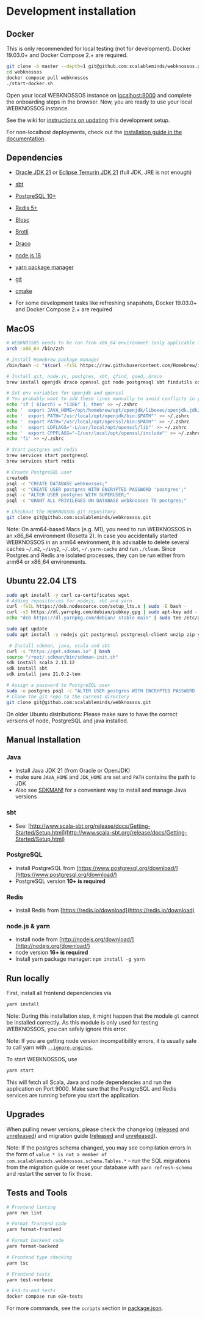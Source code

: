 # Development installation

## Docker

This is only recommended for local testing (not for development). Docker 19.03.0+ and Docker Compose 2.+ are required.

```bash
git clone -b master --depth=1 git@github.com:scalableminds/webknossos.git
cd webknossos
docker compose pull webknossos
./start-docker.sh
```

Open your local WEBKNOSSOS instance on [localhost:9000](http://localhost:9000) and complete the onboarding steps in the browser.
Now, you are ready to use your local WEBKNOSSOS instance.

See the wiki for [instructions on updating](https://github.com/scalableminds/webknossos/wiki/Development-setup) this development setup.

For non-localhost deployments, check out the [installation guide in the documentation](https://docs.webknossos.org/webknossos/installation.html).

## Dependencies

* [Oracle JDK 21](http://www.oracle.com/technetwork/java/javase/downloads/index.html) or [Eclipse Temurin JDK 21](https://adoptium.net/temurin/releases/) (full JDK, JRE is not enough)
* [sbt](http://www.scala-sbt.org/)
* [PostgreSQL 10+](https://www.postgresql.org/)
* [Redis 5+](https://redis.io/)
* [Blosc](https://github.com/Blosc/c-blosc)
* [Brotli](https://github.com/google/brotli)
* [Draco](https://github.com/google/draco)
* [node.js 18](http://nodejs.org/download/)
* [yarn package manager](https://yarnpkg.com/)
* [git](http://git-scm.com/downloads)
* [cmake](https://cmake.org/download/)

* For some development tasks like refreshing snapshots, Docker 19.03.0+ and Docker Compose 2.+ are required

## MacOS

```bash
# WEBKNOSSOS needs to be run from x86_64 environment (only applicable for arm64-based Macs)
arch -x86_64 /bin/zsh

# Install Homebrew package manager
/bin/bash -c "$(curl -fsSL https://raw.githubusercontent.com/Homebrew/install/HEAD/install.sh)"

# Install git, node.js, postgres, sbt, gfind, gsed, draco
brew install openjdk draco openssl git node postgresql sbt findutils coreutils gnu-sed redis yarn c-blosc brotli wget

# Set env variables for openjdk and openssl
# You probably want to add these lines manually to avoid conflicts in your zshrc
echo 'if [ $(arch) = "i386" ]; then' >> ~/.zshrc
echo '  export JAVA_HOME=/opt/homebrew/opt/openjdk/libexec/openjdk.jdk/Contents/Home' >> ~/.zshrc
echo '  export PATH="/usr/local/opt/openjdk/bin:$PATH"' >> ~/.zshrc
echo '  export PATH="/usr/local/opt/openssl/bin:$PATH"' >> ~/.zshrc
echo '  export LDFLAGS="-L/usr/local/opt/openssl/lib"' >> ~/.zshrc
echo '  export CPPFLAGS="-I/usr/local/opt/openssl/include"' >> ~/.zshrc
echo 'fi' >> ~/.zshrc

# Start postgres and redis
brew services start postgresql
brew services start redis

# Create PostgreSQL user
createdb
psql -c "CREATE DATABASE webknossos;"
psql -c "CREATE USER postgres WITH ENCRYPTED PASSWORD 'postgres';"
psql -c "ALTER USER postgres WITH SUPERUSER;"
psql -c "GRANT ALL PRIVILEGES ON DATABASE webknossos TO postgres;"

# Checkout the WEBKNOSSOS git repository
git clone git@github.com:scalableminds/webknossos.git
```

Note: On arm64-based Macs (e.g. M1), you need to run WEBKNOSSOS in an x86_64 environment (Rosetta 2). In case you accidentally started WEBKNOSSOS in an arm64 environment, it is advisable to delete several caches `~/.m2`, `~/ivy2`, `~/.sbt`, `~/.yarn-cache` and run `./clean`. Since Postgres and Redis are isolated processes, they can be run either from arm64 or x86_64 environments.

## Ubuntu 22.04 LTS

```bash
sudo apt install -y curl ca-certificates wget
# Adding repositories for nodejs, sbt and yarn
curl -fsSL https://deb.nodesource.com/setup_lts.x | sudo -E bash -
curl -sS https://dl.yarnpkg.com/debian/pubkey.gpg | sudo apt-key add -
echo "deb https://dl.yarnpkg.com/debian/ stable main" | sudo tee /etc/apt/sources.list.d/yarn.list

sudo apt update
sudo apt install -y nodejs git postgresql postgresql-client unzip zip yarn redis-server build-essential libblosc1 libbrotli1 libdraco-dev cmake

 # Install sdkman, java, scala and sbt
curl -s "https://get.sdkman.io" | bash
source "/root/.sdkman/bin/sdkman-init.sh"
sdk install scala 2.13.12
sdk install sbt
sdk install java 21.0.2-tem

# Assign a password to PostgreSQL user
sudo -u postgres psql -c "ALTER USER postgres WITH ENCRYPTED PASSWORD 'postgres';"
# Clone the git repo to the current directory
git clone git@github.com:scalableminds/webknossos.git
```

On older Ubuntu distributions: Please make sure to have the correct versions of node, PostgreSQL and java installed.

## Manual Installation

### Java

* Install Java JDK 21 (from Oracle or OpenJDK)
* make sure `JAVA_HOME` and `JDK_HOME` are set and `PATH` contains the path to JDK
* Also see [SDKMAN!](https://sdkman.io/) for a convenient way to install and manage Java versions

### sbt

* See: [http://www.scala-sbt.org/release/docs/Getting-Started/Setup.html](http://www.scala-sbt.org/release/docs/Getting-Started/Setup.html)

### PostgreSQL

* Install PostgreSQL from [https://www.postgresql.org/download/](https://www.postgresql.org/download/)
* PostgreSQL version **10+ is required**

### Redis

* Install Redis from [https://redis.io/download](https://redis.io/download)

### node.js & yarn

* Install node from [http://nodejs.org/download/](http://nodejs.org/download/)
* node version **16+ is required**
* Install yarn package manager: `npm install -g yarn`

## Run locally

First, install all frontend dependencies via

```bash
yarn install
```

Note: During this installation step, it might happen that the module `gl` cannot be installed correctly. As this module is only used for testing WEBKNOSSOS, you can safely ignore this error.

Note: If you are getting node version incompatibility errors, it is usually safe to call yarn with [`--ignore-engines`](https://classic.yarnpkg.com/lang/en/docs/cli/install/#toc-yarn-install-ignore-engines).

To start WEBKNOSSOS, use

```bash
yarn start
```

This will fetch all Scala, Java and node dependencies and run the application on Port 9000.
Make sure that the PostgreSQL and Redis services are running before you start the application.

## Upgrades

When pulling newer versions, please check the changelog ([released](CHANGELOG.released.md) and [unreleased](CHANGELOG.unreleased.md)) and migration guide ([released](MIGRATIONS.released.md) and [unreleased](MIGRATIONS.unreleased.md)).

Note: If the postgres schema changed, you may see compilation errors in the form of `value * is not a member of com.scalableminds.webknossos.schema.Tables.*` – run the SQL migrations from the migration guide or reset your database with `yarn refresh-schema` and restart the server to fix those.

## Tests and Tools

```bash
# Frontend linting
yarn run lint

# Format frontend code
yarn format-frontend

# Format backend code
yarn format-backend

# Frontend type checking
yarn tsc

# Frontend tests
yarn test-verbose

# End-to-end tests
docker compose run e2e-tests
```

For more commands, see the `scripts` section in [package.json](package.json).
